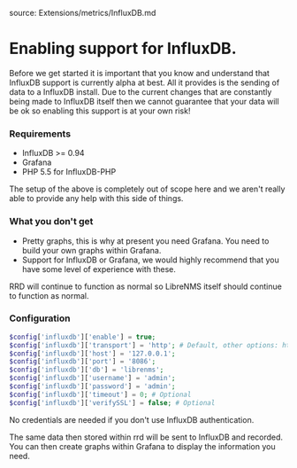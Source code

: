 source: Extensions/metrics/InfluxDB.md
# Enabling support for InfluxDB.

Before we get started it is important that you know and understand that InfluxDB support is currently alpha at best.
All it provides is the sending of data to a InfluxDB install. Due to the current changes that are constantly being
made to InfluxDB itself then we cannot guarantee that your data will be ok so enabling this support is at your own
risk!

### Requirements
 - InfluxDB >= 0.94
 - Grafana
 - PHP 5.5 for InfluxDB-PHP

The setup of the above is completely out of scope here and we aren't really able to provide any help with this side
of things.

### What you don't get
 - Pretty graphs, this is why at present you need Grafana. You need to build your own graphs within Grafana.
 - Support for InfluxDB or Grafana, we would highly recommend that you have some level of experience with these.

RRD will continue to function as normal so LibreNMS itself should continue to function as normal.

### Configuration
```php
$config['influxdb']['enable'] = true;
$config['influxdb']['transport'] = 'http'; # Default, other options: https, udp
$config['influxdb']['host'] = '127.0.0.1';
$config['influxdb']['port'] = '8086';
$config['influxdb']['db'] = 'librenms';
$config['influxdb']['username'] = 'admin';
$config['influxdb']['password'] = 'admin';
$config['influxdb']['timeout'] = 0; # Optional
$config['influxdb']['verifySSL'] = false; # Optional
```

No credentials are needed if you don't use InfluxDB authentication.

The same data then stored within rrd will be sent to InfluxDB and recorded. You can then create graphs within Grafana
to display the information you need.
